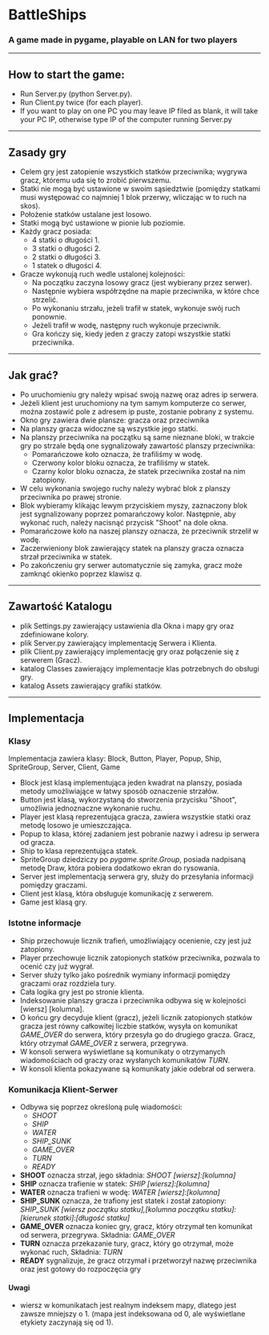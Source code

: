 # BattleShips 

### A game made in pygame, playable on LAN for two players

---

## How to start the game:
- Run Server.py (python Server.py).
- Run Client.py twice (for each player).
- If you want to play on one PC you may leave IP filed as blank, it will take your PC IP, otherwise type IP of the computer running Server.py

---

## Zasady gry
- Celem gry jest zatopienie wszystkich statków przeciwnika; wygrywa gracz, któremu uda się to zrobić pierwszemu.
- Statki nie mogą być ustawione w swoim sąsiedztwie (pomiędzy statkami musi występować co najmniej 1 blok przerwy,
  wliczając w to ruch na skos).
- Położenie statków ustalane jest losowo.
- Statki mogą być ustawione w pionie lub poziomie.
- Każdy gracz posiada:
    - 4 statki o długości 1.
    - 3 statki o długości 2.
    - 2 statki o długości 3.
    - 1 statek o długości 4.
- Gracze wykonują ruch wedle ustalonej kolejności:
  - Na początku zaczyna losowy gracz (jest wybierany przez serwer).
  - Następnie wybiera współrzędne na mapie przeciwnika, w które chce strzelić.
  - Po wykonaniu strzału, jeżeli trafił w statek, wykonuje swój ruch ponownie.
  - Jeżeli trafił w wodę, następny ruch wykonuje przeciwnik.
  - Gra kończy się, kiedy jeden z graczy zatopi wszystkie statki przeciwnika.

---

## Jak grać?
- Po uruchomieniu gry należy wpisać swoją nazwę oraz adres ip serwera.
- Jeżeli klient jest uruchomiony na tym samym komputerze co serwer, można zostawić pole z adresem ip puste, zostanie pobrany z systemu.
- Okno gry zawiera dwie plansze: gracza oraz przeciwnika
- Na planszy gracza widoczne są wszystkie jego statki.
- Na planszy przeciwnika na początku są same nieznane bloki, 
w trakcie gry po strzale będą one sygnalizowały zawartość planszy przeciwnika:
    - Pomarańczowe koło oznacza, że trafiliśmy w wodę.
    - Czerwony kolor bloku oznacza, że trafiliśmy w statek.
    - Czarny kolor bloku oznacza, że statek przeciwnika został na nim zatopiony.
- W celu wykonania swojego ruchy należy wybrać blok z planszy przeciwnika po prawej stronie.
- Blok wybieramy klikając lewym przyciskiem myszy, zaznaczony blok jest sygnalizowany poprzez pomarańczowy kolor.
Następnie, aby wykonać ruch, należy nacisnąć przycisk "Shoot" na dole okna.
- Pomarańczowe koło na naszej planszy oznacza, że przeciwnik strzelił w wodę.
- Zaczerwieniony blok zawierający statek na planszy gracza oznacza strzał przeciwnika w statek.
- Po zakończeniu gry serwer automatycznie się zamyka, gracz może zamknąć okienko poprzez klawisz *q*.


---

## Zawartość Katalogu
- plik Settings.py zawierający ustawienia dla Okna i mapy gry oraz zdefiniowane kolory.
- plik Server.py zawierający implementację Serwera i Klienta.
- plik Client.py zawierający implementację gry oraz połączenie się z serwerem (Gracz).
- katalog Classes zawierający implementacje klas potrzebnych do obsługi gry.
- katalog Assets zawierający grafiki statków.

---

## Implementacja

### Klasy

Implementacja zawiera klasy: Block, Button, Player, Popup, Ship, SpriteGroup, Server, Client, Game
- Block jest klasą implementująca jeden kwadrat na planszy, posiada metody umożliwiające w łatwy sposób oznaczenie strzałów.
- Button jest klasą, wykorzystaną do stworzenia przycisku "Shoot", umożliwia jednoznaczne wykonanie ruchu.
- Player jest klasą reprezentująca gracza, zawiera wszystkie statki oraz metodę losowo je umieszczająca.
- Popup to klasa, której zadaniem jest pobranie nazwy i adresu ip serwera od gracza.
- Ship to klasa reprezentująca statek.
- SpriteGroup dziedziczy po *pygame.sprite.Group*, posiada nadpisaną metodę Draw, która pobiera dodatkowo ekran do rysowania.
- Server jest implementacją serwera gry, służy do przesyłania informacji pomiędzy graczami.
- Client jest klasą, która obsługuje komunikację z serwerem.
- Game jest klasą gry.

### Istotne informacje
- Ship przechowuje licznik trafień, umożliwiający ocenienie, czy jest już zatopiony.
- Player przechowuje licznik zatopionych statków przeciwnika, pozwala to ocenić czy już wygrał.
- Server służy tylko jako pośrednik wymiany informacji pomiędzy graczami oraz rozdziela tury.
- Cała logika gry jest po stronie klienta.
- Indeksowanie planszy gracza i przeciwnika odbywa się w kolejności [wiersz] [kolumna].
- O końcu gry decyduje klient (gracz), jeżeli licznik zatopionych statków gracza jest równy całkowitej liczbie statków,
    wysyła on komunikat *GAME_OVER* do serwera, który przesyła go do drugiego gracza. Gracz, który otrzymał *GAME_OVER* z serwera, przegrywa.
- W konsoli serwera wyświetlane są komunikaty o otrzymanych wiadomościach od graczy oraz wysłanych komunikatów *TURN*.
- W konsoli klienta pokazywane są komunikaty jakie odebrał od serwera.

### Komunikacja Klient-Serwer
- Odbywa się poprzez określoną pulę wiadomości:
    - *SHOOT*
    - *SHIP*
    - *WATER*
    - *SHIP_SUNK*
    - *GAME_OVER*
    - *TURN*
    - *READY*
- **SHOOT** oznacza strzał, jego składnia: *SHOOT [wiersz]:[kolumna]*
- **SHIP** oznacza trafienie w statek: *SHIP [wiersz]:[kolumna]*
- **WATER** oznacza trafieni w wodę: *WATER [wiersz]:[kolumna]*
- **SHIP_SUNK** oznacza, że trafiony jest statek i został zatopiony: 
*SHIP_SUNK [wiersz początku statku],[kolumna początku statku]:[kierunek statki]:[długość statku]*
- **GAME_OVER** oznacza koniec gry, gracz, który otrzymał ten komunikat od serwera, przegrywa. Składnia: *GAME_OVER*
- **TURN** oznacza przekazanie tury, gracz, który go otrzymał, może wykonać ruch, Składnia: *TURN*
- **READY** sygnalizuje, że gracz otrzymał i przetworzył nazwę przeciwnika oraz jest gotowy do rozpoczęcia gry

#### Uwagi
- wiersz w komunikatach jest realnym indeksem mapy, dlatego jest zawsze mniejszy o 1. (mapa jest indeksowana od 0, ale wyświetlane etykiety zaczynają się od 1).

